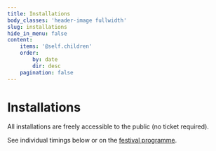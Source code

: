 ```yaml
---
title: Installations
body_classes: 'header-image fullwidth'
slug: installations
hide_in_menu: false
content:
    items: '@self.children'
    order:
        by: date
        dir: desc
    pagination: false
---
```


# Installations

All installations are freely accessible to the public (no ticket required).

See individual timings below or on the [festival programme](/programme).